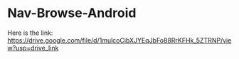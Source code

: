 # Nav-Browse-Android

Here is the link:
https://drive.google.com/file/d/1mulcoCibXJYEqJbFo88RrKFHk_5ZTRNP/view?usp=drive_link

